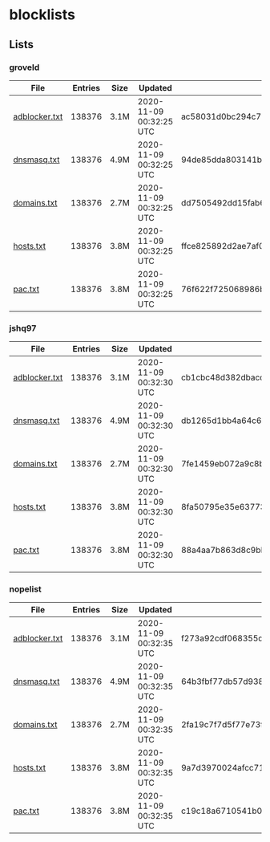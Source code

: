 # blocklists

## Lists

### groveld

|File|Entries|Size|Updated|Hash|
|-|-|-|-|-|
|[adblocker.txt](https://raw.githubusercontent.com/groveld/blocklists/lists/groveld/adblocker.txt)|138376|3.1M|2020-11-09 00:32:25 UTC|ac58031d0bc294c79a4eca2dfd5b7bf8d61d62b3|
|[dnsmasq.txt](https://raw.githubusercontent.com/groveld/blocklists/lists/groveld/dnsmasq.txt)|138376|4.9M|2020-11-09 00:32:25 UTC|94de85dda803141b18ca8550354c06f90c92b395|
|[domains.txt](https://raw.githubusercontent.com/groveld/blocklists/lists/groveld/domains.txt)|138376|2.7M|2020-11-09 00:32:25 UTC|dd7505492dd15fab6290fcc981722db6b5d98ba9|
|[hosts.txt](https://raw.githubusercontent.com/groveld/blocklists/lists/groveld/hosts.txt)|138376|3.8M|2020-11-09 00:32:25 UTC|ffce825892d2ae7af0f94051fca85487152d8a63|
|[pac.txt](https://raw.githubusercontent.com/groveld/blocklists/lists/groveld/pac.txt)|138376|3.8M|2020-11-09 00:32:25 UTC|76f622f725068986bf9bc7852ac7c9ba3ee8521c|

### jshq97

|File|Entries|Size|Updated|Hash|
|-|-|-|-|-|
|[adblocker.txt](https://raw.githubusercontent.com/groveld/blocklists/lists/jshq97/adblocker.txt)|138376|3.1M|2020-11-09 00:32:30 UTC|cb1cbc48d382dbacc43cbc1451f86551f08dd1ea|
|[dnsmasq.txt](https://raw.githubusercontent.com/groveld/blocklists/lists/jshq97/dnsmasq.txt)|138376|4.9M|2020-11-09 00:32:30 UTC|db1265d1bb4a64c63bcfb3e881463f41d998d725|
|[domains.txt](https://raw.githubusercontent.com/groveld/blocklists/lists/jshq97/domains.txt)|138376|2.7M|2020-11-09 00:32:30 UTC|7fe1459eb072a9c8be501fae13aaf8808f668aff|
|[hosts.txt](https://raw.githubusercontent.com/groveld/blocklists/lists/jshq97/hosts.txt)|138376|3.8M|2020-11-09 00:32:30 UTC|8fa50795e35e637733a972ee54008a64a88b7e9e|
|[pac.txt](https://raw.githubusercontent.com/groveld/blocklists/lists/jshq97/pac.txt)|138376|3.8M|2020-11-09 00:32:30 UTC|88a4aa7b863d8c9bbab8f04e8ada670c93f4e9f1|

### nopelist

|File|Entries|Size|Updated|Hash|
|-|-|-|-|-|
|[adblocker.txt](https://raw.githubusercontent.com/groveld/blocklists/lists/nopelist/adblocker.txt)|138376|3.1M|2020-11-09 00:32:35 UTC|f273a92cdf068355df16721e332517ca86a0a745|
|[dnsmasq.txt](https://raw.githubusercontent.com/groveld/blocklists/lists/nopelist/dnsmasq.txt)|138376|4.9M|2020-11-09 00:32:35 UTC|64b3fbf77db57d938ea903aa1893b84363e55378|
|[domains.txt](https://raw.githubusercontent.com/groveld/blocklists/lists/nopelist/domains.txt)|138376|2.7M|2020-11-09 00:32:35 UTC|2fa19c7f7d5f77e73fa530a2478a930deb457de2|
|[hosts.txt](https://raw.githubusercontent.com/groveld/blocklists/lists/nopelist/hosts.txt)|138376|3.8M|2020-11-09 00:32:35 UTC|9a7d3970024afcc71e1b8fb65fff4248fa3f8239|
|[pac.txt](https://raw.githubusercontent.com/groveld/blocklists/lists/nopelist/pac.txt)|138376|3.8M|2020-11-09 00:32:35 UTC|c19c18a6710541b0b9e86faba9cea52388fd2300|
